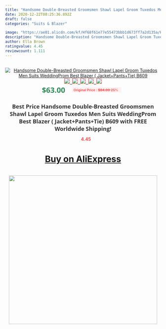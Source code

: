 ```yaml
---
title: "Handsome Double-Breasted Groomsmen Shawl Lapel Groom Tuxedos Men Suits WeddingProm Best Blazer ( Jacket+Pants+Tie) B609"
date: 2020-12-22T08:25:36.892Z
draft: false
categories: "Suits & Blazer"

image: "https://ae01.alicdn.com/kf/Hf68f61e77e55473bbb1d673ff7a2d135a/Handsome-Double-Breasted-Groomsmen-Shawl-Lapel-Groom-Tuxedos-Men-Suits-Wedding-Prom-Best-Blazer-Jacket-Pants.jpg"
description: "Handsome Double-Breasted Groomsmen Shawl Lapel Groom Tuxedos Men Suits WeddingProm Best Blazer ( Jacket+Pants+Tie) B609"
author: Ella Brown
ratingvalue: 4.45
reviewcount: 1.111
---
```

<br>
<div style="text-align: center;">
<a href="https://s.click.aliexpress.com/e/_9Gr6Yd" target="_blank" rel="nofollow noopener noreferrer"><img alt="Handsome Double-Breasted Groomsmen Shawl Lapel Groom Tuxedos Men Suits WeddingProm Best Blazer ( Jacket+Pants+Tie) B609" class="magnifier-image" src="https://ae01.alicdn.com/kf/Hf68f61e77e55473bbb1d673ff7a2d135a/Handsome-Double-Breasted-Groomsmen-Shawl-Lapel-Groom-Tuxedos-Men-Suits-Wedding-Prom-Best-Blazer-Jacket-Pants.jpg_640x640.jpg">
<br>
<img style="border:1px solid salmon" src="https://ae01.alicdn.com/kf/Hf68f61e77e55473bbb1d673ff7a2d135a/Handsome-Double-Breasted-Groomsmen-Shawl-Lapel-Groom-Tuxedos-Men-Suits-Wedding-Prom-Best-Blazer-Jacket-Pants.jpg_120x120.jpg">&nbsp;&nbsp;<img style="border:1px solid salmon" src="https://ae01.alicdn.com/kf/H0f2e0074e55841a5a02e984e3cd164cfJ/Handsome-Double-Breasted-Groomsmen-Shawl-Lapel-Groom-Tuxedos-Men-Suits-Wedding-Prom-Best-Blazer-Jacket-Pants.jpg_120x120.jpg">&nbsp;&nbsp;<img style="border:1px solid salmon" src="https://ae01.alicdn.com/kf/Hcb1fc12fa3f14a92881f412186e0f946l/Handsome-Double-Breasted-Groomsmen-Shawl-Lapel-Groom-Tuxedos-Men-Suits-Wedding-Prom-Best-Blazer-Jacket-Pants.jpg_120x120.jpg">&nbsp;&nbsp;<img style="border:1px solid salmon" src="https://ae01.alicdn.com/kf/Hb7acabc91c1a44e0bf771735f19c3d6bd/Handsome-Double-Breasted-Groomsmen-Shawl-Lapel-Groom-Tuxedos-Men-Suits-Wedding-Prom-Best-Blazer-Jacket-Pants.jpg_120x120.jpg">&nbsp;&nbsp;<img style="border:1px solid salmon" src="https://ae01.alicdn.com/kf/H0292df3d370e48299d50d598d6b6128a5/Handsome-Double-Breasted-Groomsmen-Shawl-Lapel-Groom-Tuxedos-Men-Suits-Wedding-Prom-Best-Blazer-Jacket-Pants.jpg_120x120.jpg"></a></div><br0>
<div style="text-align: center;"><span style="background-color: white; border: 0px; box-sizing: border-box; color: seagreen; display: inline-block; font-family: &quot;open sans&quot; , &quot;arial&quot; , &quot;helvetica&quot; , sans-serif , &quot;heiti&quot;; font-size: 24px; font-stretch: inherit; font-weight: 700; line-height: inherit; margin: 0px 10px 0px 0px; padding: 0px; vertical-align: middle;">$63.00 </span>
<span style="background: rgb(255 , 241 , 241); border-radius: 3px; border: 0px; box-sizing: border-box; color: #ff4747; display: inline-block; font-family: inherit; font-size: 12px; font-stretch: inherit; font-style: inherit; font-variant: inherit; font-weight: 600; line-height: inherit; margin: 0px; padding: 2px 5px; transform: scale(0.9); vertical-align: middle;">Original Price : <b style="text-decoration: line-through;">$84.00 </b> 25%&nbsp;&nbsp;</span></div>
<h1 style="color: #333333; display: inline-block; font-family: &quot;open sans&quot; , &quot;arial&quot; , &quot;helvetica&quot; , sans-serif , &quot;heiti&quot;; font-size: 18px; font-stretch: inherit; font-weight: 700; text-align: center;">Best Price Handsome Double-Breasted Groomsmen Shawl Lapel Groom Tuxedos Men Suits WeddingProm Best Blazer ( Jacket+Pants+Tie) B609 with FREE Worldwide Shipping!</h1>
<div style="color: #ff4747; text-align: center;">
<img src="https://4.bp.blogspot.com/-M0ZcTcb-5uY/XleCXlxnR4I/AAAAAAAAAEc/OrjgMkXV1oMQFaCRZj5HQwOCBcu3w1FegCPcBGAYYCw/s1600/star.png" style="height: 15px;">&nbsp;<b>4.45</b></div>
<div class="button_cont" align="center"><a class="buynow_a" href="https://s.click.aliexpress.com/e/_9Gr6Yd" target="_blank" rel="nofollow noopener noreferrer"><H1>Buy on AliExpress</H1></a></div><br>
<div class="separator" style="clear: both; text-align: center;">
<img src="https://lh3.googleusercontent.com/-pTy5HemUv9M/XlePHvY0dAI/AAAAAAAAAE4/0nX5iRUoIWY8eMW9Dpxeirr157OZliDIgCLcBGAsYHQ/s1600/badge.gif" width="480">
</div>
